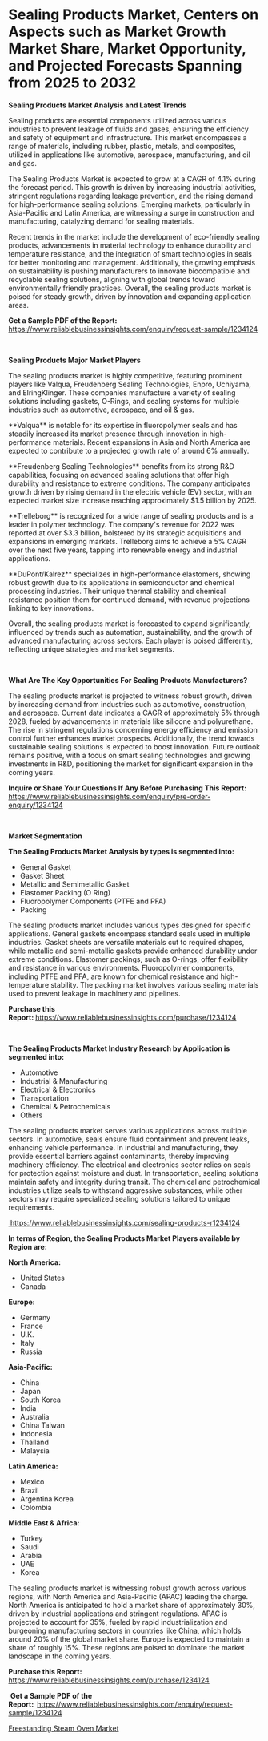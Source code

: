<p><h1>Sealing Products Market, Centers on Aspects such as Market Growth Market Share, Market Opportunity, and Projected Forecasts Spanning from 2025 to 2032</h1></p><p><strong>Sealing Products Market Analysis and Latest Trends</strong></p>
<p><p>Sealing products are essential components utilized across various industries to prevent leakage of fluids and gases, ensuring the efficiency and safety of equipment and infrastructure. This market encompasses a range of materials, including rubber, plastic, metals, and composites, utilized in applications like automotive, aerospace, manufacturing, and oil and gas.</p><p>The Sealing Products Market is expected to grow at a CAGR of 4.1% during the forecast period. This growth is driven by increasing industrial activities, stringent regulations regarding leakage prevention, and the rising demand for high-performance sealing solutions. Emerging markets, particularly in Asia-Pacific and Latin America, are witnessing a surge in construction and manufacturing, catalyzing demand for sealing materials.</p><p>Recent trends in the market include the development of eco-friendly sealing products, advancements in material technology to enhance durability and temperature resistance, and the integration of smart technologies in seals for better monitoring and management. Additionally, the growing emphasis on sustainability is pushing manufacturers to innovate biocompatible and recyclable sealing solutions, aligning with global trends toward environmentally friendly practices. Overall, the sealing products market is poised for steady growth, driven by innovation and expanding application areas.</p></p>
<p><strong>Get a Sample PDF of the Report:&nbsp;</strong> <a href="https://www.reliablebusinessinsights.com/enquiry/request-sample/1234124?utm_campaign=2820&utm_medium=2&utm_source=Github&utm_content=ia&utm_term=10042025&utm_id=sealing-products">https://www.reliablebusinessinsights.com/enquiry/request-sample/1234124</a></p>
<p>&nbsp;</p>
<p><strong>Sealing Products Major Market Players</strong></p>
<p><p>The sealing products market is highly competitive, featuring prominent players like Valqua, Freudenberg Sealing Technologies, Enpro, Uchiyama, and ElringKlinger. These companies manufacture a variety of sealing solutions including gaskets, O-Rings, and sealing systems for multiple industries such as automotive, aerospace, and oil & gas.</p><p>**Valqua** is notable for its expertise in fluoropolymer seals and has steadily increased its market presence through innovation in high-performance materials. Recent expansions in Asia and North America are expected to contribute to a projected growth rate of around 6% annually.</p><p>**Freudenberg Sealing Technologies** benefits from its strong R&D capabilities, focusing on advanced sealing solutions that offer high durability and resistance to extreme conditions. The company anticipates growth driven by rising demand in the electric vehicle (EV) sector, with an expected market size increase reaching approximately $1.5 billion by 2025.</p><p>**Trelleborg** is recognized for a wide range of sealing products and is a leader in polymer technology. The company's revenue for 2022 was reported at over $3.3 billion, bolstered by its strategic acquisitions and expansions in emerging markets. Trelleborg aims to achieve a 5% CAGR over the next five years, tapping into renewable energy and industrial applications.</p><p>**DuPont/Kalrez** specializes in high-performance elastomers, showing robust growth due to its applications in semiconductor and chemical processing industries. Their unique thermal stability and chemical resistance position them for continued demand, with revenue projections linking to key innovations.</p><p>Overall, the sealing products market is forecasted to expand significantly, influenced by trends such as automation, sustainability, and the growth of advanced manufacturing across sectors. Each player is poised differently, reflecting unique strategies and market segments.</p></p>
<p>&nbsp;</p>
<p><strong>What Are The Key Opportunities For Sealing Products Manufacturers?</strong></p>
<p><p>The sealing products market is projected to witness robust growth, driven by increasing demand from industries such as automotive, construction, and aerospace. Current data indicates a CAGR of approximately 5% through 2028, fueled by advancements in materials like silicone and polyurethane. The rise in stringent regulations concerning energy efficiency and emission control further enhances market prospects. Additionally, the trend towards sustainable sealing solutions is expected to boost innovation. Future outlook remains positive, with a focus on smart sealing technologies and growing investments in R&D, positioning the market for significant expansion in the coming years.</p></p>
<p><strong>Inquire or Share Your Questions If Any Before Purchasing This Report:</strong> <a href="https://www.reliablebusinessinsights.com/enquiry/pre-order-enquiry/1234124?utm_campaign=2820&utm_medium=2&utm_source=Github&utm_content=ia&utm_term=10042025&utm_id=sealing-products">https://www.reliablebusinessinsights.com/enquiry/pre-order-enquiry/1234124</a></p>
<p>&nbsp;</p>
<p><strong>Market Segmentation</strong></p>
<p><strong>The Sealing Products Market Analysis by types is segmented into:</strong></p>
<p><ul><li>General Gasket</li><li>Gasket Sheet</li><li>Metallic and Semimetallic Gasket</li><li>Elastomer Packing (O Ring)</li><li>Fluoropolymer Components (PTFE and PFA)</li><li>Packing</li></ul></p>
<p><p>The sealing products market includes various types designed for specific applications. General gaskets encompass standard seals used in multiple industries. Gasket sheets are versatile materials cut to required shapes, while metallic and semi-metallic gaskets provide enhanced durability under extreme conditions. Elastomer packings, such as O-rings, offer flexibility and resistance in various environments. Fluoropolymer components, including PTFE and PFA, are known for chemical resistance and high-temperature stability. The packing market involves various sealing materials used to prevent leakage in machinery and pipelines.</p></p>
<p><strong>Purchase this Report:&nbsp;</strong><a href="https://www.reliablebusinessinsights.com/purchase/1234124?utm_campaign=2820&utm_medium=2&utm_source=Github&utm_content=ia&utm_term=10042025&utm_id=sealing-products">https://www.reliablebusinessinsights.com/purchase/1234124</a></p>
<p>&nbsp;</p>
<p><strong>The Sealing Products Market Industry Research by Application is segmented into:</strong></p>
<p><ul><li>Automotive</li><li>Industrial & Manufacturing</li><li>Electrical & Electronics</li><li>Transportation</li><li>Chemical & Petrochemicals</li><li>Others</li></ul></p>
<p><p>The sealing products market serves various applications across multiple sectors. In automotive, seals ensure fluid containment and prevent leaks, enhancing vehicle performance. In industrial and manufacturing, they provide essential barriers against contaminants, thereby improving machinery efficiency. The electrical and electronics sector relies on seals for protection against moisture and dust. In transportation, sealing solutions maintain safety and integrity during transit. The chemical and petrochemical industries utilize seals to withstand aggressive substances, while other sectors may require specialized sealing solutions tailored to unique requirements.</p></p>
<p><a href="https://www.reliablebusinessinsights.com/sealing-products-r1234124?utm_campaign=2820&utm_medium=2&utm_source=Github&utm_content=ia&utm_term=10042025&utm_id=sealing-products">&nbsp;https://www.reliablebusinessinsights.com/sealing-products-r1234124</a></p>
<p><strong>In terms of Region, the Sealing Products Market Players available by Region are:</strong></p>
<p>
    <p> <strong> North America: </strong>
        <ul>
            <li>United States</li>
            <li>Canada</li>
        </ul>
        </p> 
    <p> <strong> Europe: </strong>
        <ul>
            <li>Germany</li>
            <li>France</li>
            <li>U.K.</li>
            <li>Italy</li>
            <li>Russia</li>
        </ul>
        </p> 
    <p> <strong> Asia-Pacific: </strong>
        <ul>
            <li>China</li>
            <li>Japan</li>
            <li>South Korea</li>
            <li>India</li>
            <li>Australia</li>
            <li>China Taiwan</li>
            <li>Indonesia</li>
            <li>Thailand</li>
            <li>Malaysia</li>
        </ul>
        </p> 
    <p> <strong> Latin America: </strong>
        <ul>
            <li>Mexico</li>
            <li>Brazil</li>
            <li>Argentina Korea</li>
            <li>Colombia</li>
        </ul>
        </p> 
    <p> <strong> Middle East & Africa: </strong>
        <ul>
            <li>Turkey</li>
            <li>Saudi</li>
            <li>Arabia</li>
            <li>UAE</li>
            <li>Korea</li>
        </ul>
    </p>
    </p>
<p><p>The sealing products market is witnessing robust growth across various regions, with North America and Asia-Pacific (APAC) leading the charge. North America is anticipated to hold a market share of approximately 30%, driven by industrial applications and stringent regulations. APAC is projected to account for 35%, fueled by rapid industrialization and burgeoning manufacturing sectors in countries like China, which holds around 20% of the global market share. Europe is expected to maintain a share of roughly 15%. These regions are poised to dominate the market landscape in the coming years.</p></p>
<p><strong>Purchase this Report: </strong><a href="https://www.reliablebusinessinsights.com/purchase/1234124?utm_campaign=2820&utm_medium=2&utm_source=Github&utm_content=ia&utm_term=10042025&utm_id=sealing-products">https://www.reliablebusinessinsights.com/purchase/1234124</a></p>
<p>&nbsp;<strong>Get a Sample PDF of the Report:&nbsp;&nbsp;</strong><a href="https://www.reliablebusinessinsights.com/enquiry/request-sample/1234124?utm_campaign=2820&utm_medium=2&utm_source=Github&utm_content=ia&utm_term=10042025&utm_id=sealing-products">https://www.reliablebusinessinsights.com/enquiry/request-sample/1234124</a></p>
<p><strong></strong></p>
<p><p><a href="https://github.com/dickstoscopg/Market-Research-Report-List-1/blob/main/freestanding-steam-oven-market.md?utm_campaign=2820&utm_medium=2&utm_source=Github&utm_content=ia&utm_term=10042025&utm_id=sealing-products">Freestanding Steam Oven Market</a></p></p>